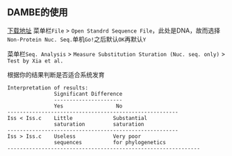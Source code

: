 ## DAMBE的使用
[下载地址][3]
菜单栏`File` > `Open Standrd Sequence File`，此处是DNA，故而选择`Non-Protein Nuc. Seq.`单机`Go!`之后默认`OK`再默认`Y`

菜单栏`Seq. Analysis` > `Measure Substitution Sturation (Nuc. seq. only)` > `Test by Xia et al.`

根据你的结果判断是否适合系统发育

    Interpretation of results:
                   Significant Difference
                   ----------------------
                   Yes                 No
    -------------------------------------------------------
    Iss < Iss.c    Little             Substantial
                   saturation         saturation
    -------------------------------------------------------
    Iss > Iss.c    Useless            Very poor
                   sequences          for phylogenetics
    --------------------------------------------------------------

  [3]: http://dambe.bio.uottawa.ca/DAMBE/dambe_install_win.aspx
